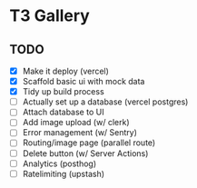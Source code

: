 # T3 Gallery

## TODO

- [x] Make it deploy (vercel)
- [x] Scaffold basic ui with mock data
- [x] Tidy up build process
- [ ] Actually set up a database (vercel postgres)
- [ ] Attach database to UI
- [ ] Add image upload (w/ clerk)
- [ ] Error management (w/ Sentry)
- [ ] Routing/image page (parallel route)
- [ ] Delete button (w/ Server Actions)
- [ ] Analytics (posthog)
- [ ] Ratelimiting (upstash)
